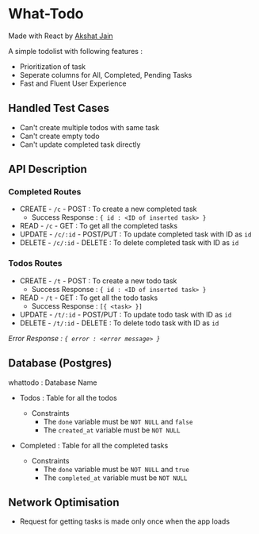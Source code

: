 # What-Todo

Made with React by [Akshat Jain](https://www.linkedin.com/in/iamakshtjain)

A simple todolist with following features :

- Prioritization of task
- Seperate columns for All, Completed, Pending Tasks
- Fast and Fluent User Experience

## Handled Test Cases
- Can't create multiple todos with same task
- Can't create empty todo
- Can't update completed task directly

## API Description

### Completed Routes
- CREATE - `/c` - POST : To create a new completed task
    - Success Response : `{ id : <ID of inserted task> }`
- READ - `/c` - GET : To get all the completed tasks
- UPDATE - `/c/:id` - POST/PUT : To update completed task with ID as `id`
- DELETE - `/c/:id` - DELETE : To delete completed task with ID as `id`

### Todos Routes
- CREATE - `/t` - POST : To create a new todo task
    - Success Response : `{ id : <ID of inserted task> }`
- READ - `/t` - GET : To get all the todo tasks
    - Success Response : `[{ <task> }]`
- UPDATE - `/t/:id` - POST/PUT : To update todo task with ID as `id`
- DELETE - `/t/:id` - DELETE : To delete todo task with ID as `id`

*Error Response : `{ error : <error message> }`*

## Database (Postgres)

whattodo : Database Name

- Todos : Table for all the todos
    - Constraints
        - The `done` variable must be `NOT NULL` and `false`
        - The `created_at` variable must be `NOT NULL`

- Completed : Table for all the completed tasks
    - Constraints
        - The `done` variable must be `NOT NULL` and `true`
        - The `completed_at` variable must be `NOT NULL`

## Network Optimisation
- Request for getting tasks is made only once when the app loads 

